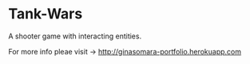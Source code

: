# Tank-Wars
 A shooter game with interacting entities.


For more info pleae visit -> http://ginasomara-portfolio.herokuapp.com
